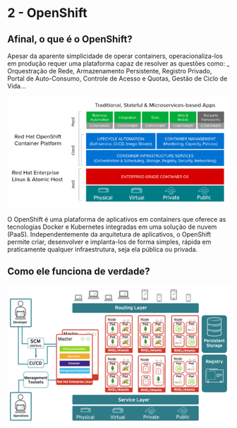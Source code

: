 # 2 - OpenShift

## Afinal, o que é o OpenShift?

Apesar da aparente simplicidade de operar containers, operacionaliza-los em produção requer uma plataforma capaz de resolver as questões como: \_ Orquestração de Rede, Armazenamento Persistente, Registro Privado, Portal de Auto-Consumo, Controle de Acesso e Quotas, Gestão de Ciclo de Vida...

![](../.gitbook/assets/openshift-positioning.png)

O OpenShift é uma plataforma de aplicativos em containers que oferece as tecnologias Docker e Kubernetes integradas em uma solução de nuvem \(PaaS\). Independentemente da arquitetura de aplicativos, o OpenShift permite criar, desenvolver e implanta-los de forma simples, rápida em praticamente qualquer infraestrutura, seja ela pública ou privada.

## Como ele funciona de verdade?

![](../.gitbook/assets/openshift-architecture.png)


